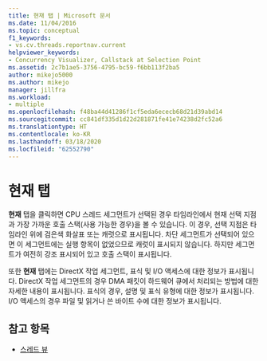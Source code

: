 ```yaml
---
title: 현재 탭 | Microsoft 문서
ms.date: 11/04/2016
ms.topic: conceptual
f1_keywords:
- vs.cv.threads.reportnav.current
helpviewer_keywords:
- Concurrency Visualizer, Callstack at Selection Point
ms.assetid: 2c7b1ae5-3756-4795-bc59-f6bb113f2ba5
author: mikejo5000
ms.author: mikejo
manager: jillfra
ms.workload:
- multiple
ms.openlocfilehash: f48ba44d41286f1cf5eda6ececb68d21d39abd14
ms.sourcegitcommit: cc841df335d1d22d281871fe41e74238d2fc52a6
ms.translationtype: HT
ms.contentlocale: ko-KR
ms.lasthandoff: 03/18/2020
ms.locfileid: "62552790"
---
```

# <a name="current-tab"></a>현재 탭
**현재** 탭을 클릭하면 CPU 스레드 세그먼트가 선택된 경우 타임라인에서 현재 선택 지점과 가장 가까운 호출 스택(사용 가능한 경우)을 볼 수 있습니다.  이 경우, 선택 지점은 타임라인 위에 검은색 화살표 또는 캐럿으로 표시됩니다. 차단 세그먼트가 선택되어 있으면 이 세그먼트에는 실행 항목이 없었으므로 캐럿이 표시되지 않습니다. 하지만 세그먼트가 여전히 강조 표시되어 있고 호출 스택이 표시됩니다.

 또한 **현재** 탭에는 DirectX 작업 세그먼트, 표식 및 I/O 액세스에 대한 정보가 표시됩니다.  DirectX 작업 세그먼트의 경우 DMA 패킷이 하드웨어 큐에서 처리되는 방법에 대한 자세한 내용이 표시됩니다.  표식의 경우, 설명 및 표식 유형에 대한 정보가 표시됩니다.  I/O 액세스의 경우 파일 및 읽거나 쓴 바이트 수에 대한 정보가 표시됩니다.

## <a name="see-also"></a>참고 항목
- [스레드 뷰](../profiling/threads-view-parallel-performance.md)